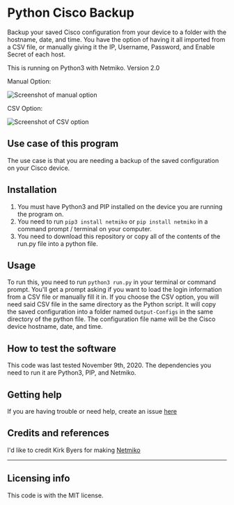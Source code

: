 # Python Cisco Backup

Backup your saved Cisco configuration from your device to a folder with the hostname, date, and time. You have the option of having it all imported from a CSV file, or manually giving it the IP, Username, Password, and Enable Secret of each host.

This is running on Python3 with Netmiko.
Version 2.0



Manual Option:

![Screenshot of manual option](https://i.imgur.com/7SyRGe6.png)


CSV Option:

![Screenshot of CSV option](https://i.imgur.com/NOuNLoB.png)


## Use case of this program

The use case is that you are needing a backup of the saved configuration on your Cisco device.

## Installation

1. You must have Python3 and PIP installed on the device you are running the program on.
2. You need to run `pip3 install netmiko` or `pip install netmiko` in a command prompt / terminal on your computer.
3. You need to download this repository or copy all of the contents of the run.py file into a python file.

## Usage

To run this, you need to run `python3 run.py` in your terminal or command prompt. You'll get a prompt asking if you want to load the login information from a CSV file
or manually fill it in. If you choose the CSV option, you will need said CSV file in the same directory as the Python script.
It will copy the saved configuration into a folder named `Output-Configs` in the same directory of the python file. The configuration file name will be the Cisco device hostname, date, and time.

## How to test the software

This code was last tested November 9th, 2020. The dependencies you need to run it are Python3, PIP, and Netmiko.

## Getting help

If you are having trouble or need help, create an issue [here](https://github.com/alexmunoz905/Python-Cisco-Backup/issues)

## Credits and references

I'd like to credit Kirk Byers for making [Netmiko](https://github.com/ktbyers/netmiko)

----

## Licensing info

This code is with the MIT license.
